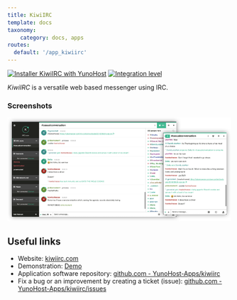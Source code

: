 ```yaml
---
title: KiwiIRC
template: docs
taxonomy:
    category: docs, apps
routes:
  default: '/app_kiwiirc'
---
```


[![Installer KiwiIRC with YunoHost](https://install-app.yunohost.org/install-with-yunohost.svg)](https://install-app.yunohost.org/?app=kiwiirc) [![Integration level](https://dash.yunohost.org/integration/kiwiirc.svg)](https://dash.yunohost.org/appci/app/kiwiirc)

*KiwiIRC* is a versatile web based messenger using IRC.

### Screenshots

![Screenshots KiwiIRC](https://github.com/YunoHost-Apps/kiwiirc_ynh/blob/master/doc/screenshots/screenshot.png)

## Useful links

+ Website: [kiwiirc.com](https://kiwiirc.com/)
+ Demonstration: [Demo](https://kiwiirc.com/nextclient/)
+ Application software repository: [github.com - YunoHost-Apps/kiwiirc](https://github.com/YunoHost-Apps/kiwiirc_ynh)
+ Fix a bug or an improvement by creating a ticket (issue): [github.com - YunoHost-Apps/kiwiirc/issues](https://github.com/YunoHost-Apps/kiwiirc_ynh/issues)
